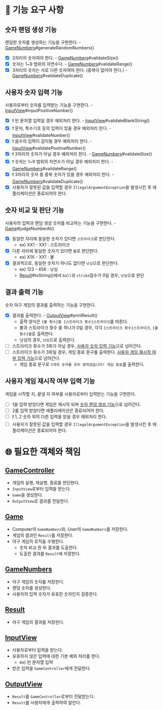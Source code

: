 # 📌 기능 요구 사항

## 숫자 랜덤 생성 기능

랜덤한 숫자를 생성하는 기능을 구현한다. - [GameNumbers](#GameNumbers)#generateRandomNumbers()

- [x] 3자리의 숫자여야 한다. - [GameNumbers](#GameNumbers)#validateSize()
- [x] 숫자는 1~9 범위의 자연수다. - [GameNumbers](#GameNumbers)#validateRange()
- [x] 3자리의 숫자는 서로 다른 숫자여야 한다. (중복이 없어야 한다.) - [GameNumbers](#GameNumbers)#validateDuplicate()

## 사용자 숫자 입력 기능

사용자로부터 숫자를 입력받는 기능을 구현한다. - [InputView](#InputView)#inputPositiveNumber()

- [x] ❗️ 빈 문자열 입력일 경우 예외처리 한다. - [InputView](#InputView)#validateBlankString()
- [x] ❗️ 문자, 특수기호 등의 입력이 있을 경우 예외처리 한다. - [InputView](#InputView)#validateNumber()
- [x] ❗️ 음수의 입력이 감지될 경우 예외처리 한다. - [InputView](#InputView)#validatePositiveNumber()
- [x] ❗️ 3자리의 숫자가 아닐 경우 예외처리 한다. - [GameNumbers](#GameNumbers)#validateSize()
- [x] ❗️ 숫자는 1~9 범위의 자연수가 아닐 경우 예외처리 한다. - [GameNumbers](#GameNumbers)#validateRange()
- [x] ❗️ 3자리의 숫자 중 중복 숫자가 있을 경우 예외처리 한다. - [GameNumbers](#GameNumbers)#validateDuplicate()
- [x] 사용자가 잘못된 값을 입력할 경우 `IllegalArgumentException`을 발생시킨 후 애플리케이션은 종료되어야 한다.

## 숫자 비교 및 판단 기능

사용자의 입력과 랜덤 생성 숫자를 비교하는 기능을 구현한다. - [Game](#Game)#judgeNumberAt()

- [x] 동일한 자리에 동일한 숫자가 있다면 `스트라이크`로 판단한다.
    - ex) XX1 - XX1 : 스트라이크
- [x] 다른 자리에 동일한 숫자가 있다면 `볼`로 판단한다.
    - ex) X1X - XX1 : 볼
- [x] 결과적으로, 동일한 숫자가 하나도 없다면 `낫싱`으로 판단한다.
    - ex) 123 - 456 : 낫싱
    - [Result](#Result)#toString()에서 `ball`과 `strike`점수가 0일 경우, `낫싱`으로 판단

## 결과 출력 기능

숫자 야구 게임의 결과를 출력하는 기능을 구현한다.

- [x] 결과를 출력한다. - [OutputView](#OutputView)#printResult()
    - 출력 양식은 `{볼 횟수}볼 {스트라이크 횟수}스트라이크`를 따른다.
    - 볼과 스트라이크 횟수 중 하나가 0일 경우, 각각 `{스트라이크 횟수}스트라이크`, `{볼 횟수}볼`로 출력한다.
    - 낫싱의 경우, `낫싱`으로 출력한다.
- [ ] 스트라이크 횟수가 3회가 아닐 경우, [사용자 숫자 입력 기능](#사용자-숫자-입력-기능)으로 넘어간다.
- [ ] 스트라이크 횟수가 3회일 경우, 게임 종료 문구를 출력한다. [사용자 게임 재시작 여부 입력 기능](#사용자-게임-재시작-여부-입력-기능)으로 넘어간다.
    - 게임 종료 문구로 `3개의 숫자를 모두 맞히셨습니다! 게임 종료`를 출력한다.

## 사용자 게임 재시작 여부 입력 기능

게임을 시작할 지, 끝낼 지 여부를 사용자로부터 입력받는 기능을 구현한다.

- [ ] 1을 입력 받았다면 게임은 재시작 되며 [숫자 랜덤 생성 기능](#숫자-랜덤-생성-기능)으로 넘어간다.
- [ ] 2를 입력 받았다면 애플리케이션은 종료되어야 한다.
- [ ] ❗️ 1, 2 숫자 외의 다른 입력을 받을 경우 예외처리 한다.
- [ ] 사용자가 잘못된 값을 입력할 경우 `IllegalArgumentException`을 발생시킨 후 애플리케이션은 종료되어야 한다.

# 🌐 필요한 객체와 책임

## [GameController](../src/main/java/baseball/controller/GameController.java)

- 게임의 실행, 재실행, 종료를 판단한다.
- `InputView`로부터 입력을 받는다.
- `Game`을 생성한다.
- `OutputView`로 결과를 전달한다.

## [Game](../src/main/java/baseball/model/Game.java)

- Computer의 `GameNumbers`와, User의 `GameNumbers`를 저장한다.
- 게임의 결과인 `Result`를 저장한다.
- 야구 게임의 로직을 수행한다.
    - 숫자 비교 한 뒤 결과를 도출한다.
    - 도출한 결과를 `Result`에 저장한다.

## [GameNumbers](../src/main/java/baseball/model/GameNumbers.java)

- 야구 게임의 숫자를 저장한다.
- 랜덤 숫자를 생성한다.
- 사용자의 입력 숫자가 유효한 숫자인지 검증한다.

## [Result](../src/main/java/baseball/model/Result.java)

- 야구 게임의 결과를 저장한다.

## [InputView](../src/main/java/baseball/view/InputView.java)

- 사용자로부터 입력을 받는다.
- 유효하지 않은 입력에 대한 기본 예외 처리를 한다.
    - ex) 빈 문자열 입력
- 받은 입력을 `GameController`에게 전달한다.

## [OutputView](../src/main/java/baseball/view/OutputView.java)

- `Result`를 `GameController`로부터 전달받는다.
- `Result`를 사용자에게 출력하여 알린다.

